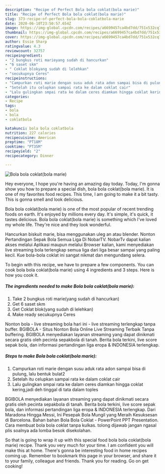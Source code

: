 ```yaml
---
description: "Recipe of Perfect Bola bola coklat(bola marie)"
title: "Recipe of Perfect Bola bola coklat(bola marie)"
slug: 373-recipe-of-perfect-bola-bola-coklatbola-marie
date: 2020-06-10T23:50:57.654Z
image: https://img-global.cpcdn.com/recipes/a6699457ca4bd7dd/751x532cq70/bola-bola-coklatbola-marie-foto-resep-utama.jpg
thumbnail: https://img-global.cpcdn.com/recipes/a6699457ca4bd7dd/751x532cq70/bola-bola-coklatbola-marie-foto-resep-utama.jpg
cover: https://img-global.cpcdn.com/recipes/a6699457ca4bd7dd/751x532cq70/bola-bola-coklatbola-marie-foto-resep-utama.jpg
author: Essie Sharp
ratingvalue: 4.3
reviewcount: 32757
recipeingredient:
- "2 bungkus roti marieyang sudah di hancurkan"
- "6 saset skm"
- " Coklat blokyang sudah di lelehkan"
- "secukupnya Ceres"
recipeinstructions:
- "Campurkan roti marie dengan susu aduk rata adon sampai bisa di pulung, lalu bentuk bulat2"
- "Setelah itu celupkan sampai rata ke dalam coklat cair"
- "Lalu gulingkan smpai rata ke dalam ceres diamkan hingga coklat kering,jadi deh tinggal di tata dalam toples"
categories:
- Recipe
tags:
- bola
- bola
- coklatbola

katakunci: bola bola coklatbola 
nutrition: 227 calories
recipecuisine: American
preptime: "PT18M"
cooktime: "PT35M"
recipeyield: "2"
recipecategory: Dinner

---
```



![Bola bola coklat(bola marie)](https://img-global.cpcdn.com/recipes/a6699457ca4bd7dd/751x532cq70/bola-bola-coklatbola-marie-foto-resep-utama.jpg)

Hey everyone, I hope you're having an amazing day today. Today, I'm gonna show you how to prepare a special dish, bola bola coklat(bola marie). It is one of my favorites food recipes. This time, I am going to make it a bit tasty. This is gonna smell and look delicious.

Bola bola coklat(bola marie) is one of the most popular of recent trending foods on earth. It's enjoyed by millions every day. It's simple, it's quick, it tastes delicious. Bola bola coklat(bola marie) is something which I've loved my whole life. They're nice and they look wonderful.

Hancurkan biskuit marie, bisa menggunakan uleg an atau blender. Nonton Pertandingan Sepak Bola Semua Liga Di NobarTV. NobarTv dapat kalian akses melalui Aplikasi maupun melalui Browser kalian, kami menyediakan live streaming bola terlengkap semua liga dari liga besar sampai yang paling kecil. Kue bola-bola coklat ini sangat nikmat dan mengundang selera.


To begin with this recipe, we have to prepare a few components. You can cook bola bola coklat(bola marie) using 4 ingredients and 3 steps. Here is how you cook it.

<!--inarticleads1-->

##### The ingredients needed to make Bola bola coklat(bola marie):

1. Take 2 bungkus roti marie(yang sudah di hancurkan)
1. Get 6 saset skm
1. Get  Coklat blok(yang sudah di lelehkan)
1. Make ready secukupnya Ceres


Nonton bola - live streaming bola hari ini - live streaming terlengkap tanpa buffer. BGIBOLA - Situs Nonton Bola Online Live Streaming Terbaik Tanpa buffering. BGIBOLA menyediakan layanan streaming yang dapat dinikmati secara gratis oleh pecinta sepakbola di tanah. Berita bola terkini, live score sepak bola, dan informasi pertandingan liga eropa &amp; INDONESIA terlengkap. 

<!--inarticleads2-->

##### Steps to make Bola bola coklat(bola marie):

1. Campurkan roti marie dengan susu aduk rata adon sampai bisa di pulung, lalu bentuk bulat2
1. Setelah itu celupkan sampai rata ke dalam coklat cair
1. Lalu gulingkan smpai rata ke dalam ceres diamkan hingga coklat kering,jadi deh tinggal di tata dalam toples


BGIBOLA menyediakan layanan streaming yang dapat dinikmati secara gratis oleh pecinta sepakbola di tanah. Berita bola terkini, live score sepak bola, dan informasi pertandingan liga eropa &amp; INDONESIA terlengkap. Dari Maradona Hingga Messi, Ini Pesepak Bola Mungil yang Meraih Kesuksesan di Barcelona. Bahan bahan Bola Bola Coklat - PowerPoint PPT Presentation. Cara membuat bola bola coklat tanpa kulkas. tolong dijawab jangan ngasal plis soalnya ada lomba besok disekolahan. 

So that is going to wrap it up with this special food bola bola coklat(bola marie) recipe. Thank you very much for your time. I am confident you will make this at home. There's gonna be interesting food in home recipes coming up. Remember to bookmark this page in your browser, and share it to your family, colleague and friends. Thank you for reading. Go on get cooking!
